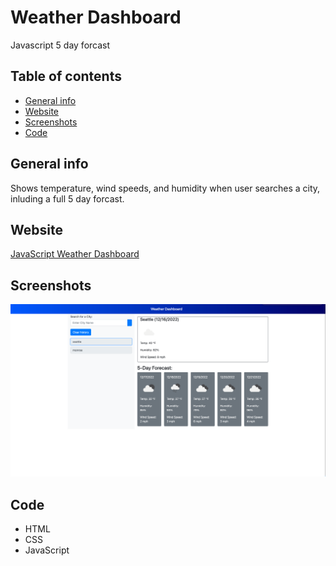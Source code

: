 # Weather Dashboard
Javascript 5 day forcast

## Table of contents
* [General info](#general-info)
* [Website](#webpage-URL)
* [Screenshots](#screenshots)
* [Code](#Code)


## General info
Shows temperature, wind speeds, and humidity when user searches a city, inluding a full 5 day forcast. 

## Website
[JavaScript Weather Dashboard](https://anomic84.github.io/week6ch/)

## Screenshots
![Scheduler Screenshot](WeatherDashboard.png)

## Code 
* HTML
* CSS
* JavaScript
